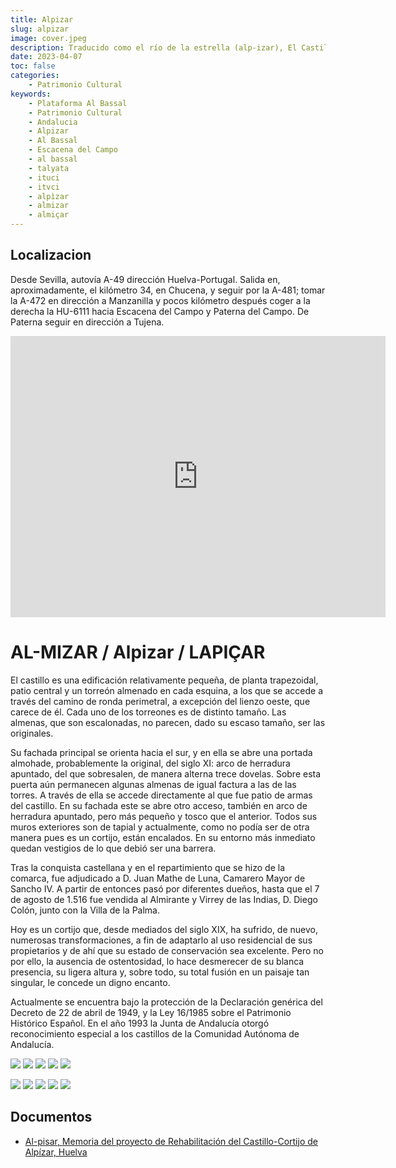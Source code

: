 ```yaml
---
title: Alpizar
slug: alpizar
image: cover.jpeg
description: Traducido como el río de la estrella (alp-izar), El Castillo del Alpízar es antigua fortaleza que se encuentra cerca de la aldea de Tujena (Tulius) y es visible desde todo el campo de Tejada, junto al llamado Acebuchal del Alpízar (paraje incluido en la lista de “Lugares de Interés Comunitario”), un entorno típico de nuestra campiña, rodeado de campos de cultivo de cereal, girasol y olivos.
date: 2023-04-07
toc: false
categories:
    - Patrimonio Cultural
keywords: 
    - Plataforma Al Bassal
    - Patrimonio Cultural
    - Andalucia
    - Alpizar
    - Al Bassal
    - Escacena del Campo
    - al bassal
    - talyata
    - ituci
    - itvci
    - alpìzar
    - almizar
    - almiçar
---
```


## Localizacion
Desde Sevilla, autovía A-49 dirección Huelva-Portugal. Salida en, aproximadamente, el kilómetro 34, en Chucena, y seguir por la A-481; tomar la A-472 en dirección a Manzanilla y pocos kilómetro después coger a la derecha la HU-6111 hacia Escacena del Campo y Paterna del Campo. De Paterna seguir en dirección a Tujena.

<iframe src="https://www.google.com/maps/embed?pb=!1m13!1m8!1m3!1d25339.905807777413!2d-6.430462!3d37.449193!3m2!1i1024!2i768!4f13.1!3m2!1m1!2zMzfCsDI2JzU4LjYiTiA2wrAyNSc0OS42Ilc!5e0!3m2!1ses!2sus!4v1681576082289!5m2!1ses!2sus" width="600" height="450" style="border:0;" allowfullscreen="" loading="lazy" referrerpolicy="no-referrer-when-downgrade"></iframe>

# AL-MIZAR / Alpizar / LAPIÇAR
El castillo es una edificación relativamente pequeña, de planta trapezoidal, patio central y un torreón almenado en cada esquina, a los que se accede a través del camino de ronda perimetral, a excepción del lienzo oeste, que carece de él. Cada uno de los torreones es de distinto tamaño. Las almenas, que son escalonadas, no parecen, dado su escaso tamaño, ser las originales.

Su fachada principal se orienta hacia el sur, y en ella se abre una portada almohade, probablemente la original, del siglo XI: arco de herradura apuntado, del que sobresalen, de manera alterna trece dovelas. Sobre esta puerta aún permanecen algunas almenas de igual factura a las de las torres. A través de ella se accede directamente al que fue patio de armas del castillo. En su fachada este se abre otro acceso, también en arco de herradura apuntado, pero más pequeño y tosco que el anterior. Todos sus muros exteriores son de tapial y actualmente, como no podía ser de otra manera pues es un cortijo, están encalados. En su entorno más inmediato quedan vestigios de lo que debió ser una barrera.

Tras la conquista castellana y en el repartimiento que se hizo de la comarca, fue adjudicado a D. Juan Mathe de Luna, Camarero Mayor de Sancho IV. A partir de entonces pasó por diferentes dueños, hasta que el 7 de agosto de 1.516 fue vendida al Almirante y Virrey de las Indias, D. Diego Colón, junto con la Villa de la Palma.

Hoy es un cortijo que, desde mediados del siglo XIX, ha sufrido, de nuevo, numerosas transformaciones, a fin de adaptarlo al uso residencial de sus propietarios y de ahí que su estado de conservación sea excelente. Pero no por ello, la ausencia de ostentosidad, lo hace desmerecer de su blanca presencia, su ligera altura y, sobre todo, su total fusión en un paisaje tan singular, le concede un digno encanto.

Actualmente se encuentra bajo la protección de la Declaración genérica del Decreto de 22 de abril de 1949, y la Ley 16/1985 sobre el Patrimonio Histórico Español. En el año 1993 la Junta de Andalucía otorgó reconocimiento especial a los castillos de la Comunidad Autónoma de Andalucía.

![](alpizar_1.jpeg) ![](alpizar_2.jpeg) ![](alpizar_3.jpeg) ![](alpizar_4.jpeg) ![](alpizar_5.jpeg) 

![](alpizar_6.jpeg) ![](alpizar_7.jpeg) ![](alpizar_8.jpeg) ![](alpizar_9.jpeg) ![](alpizar_10.jpeg) 

## Documentos
* [Al-pisar, Memoria del proyecto de Rehabilitación del Castillo-Cortijo de Alpízar, Huelva](https://idus.us.es/handle/11441/37507)
